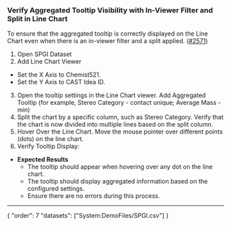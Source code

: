 ### Verify Aggregated Tooltip Visibility with In-Viewer Filter and Split in Line Chart

To ensure that the aggregated tooltip is correctly displayed on the Line Chart even when there is an in-viewer filter and a split applied. ([#2571](https://github.com/datagrok-ai/public/issues/2571)) 

1. Open SPGI Dataset
2. Add Line Chart Viewer
- Set the X Axis to Chemist521.
- Set the Y Axis to CAST Idea ID.
3. Open the tooltip settings in the Line Chart viewer. Add Aggregated Tooltip (for example, Stereo Category - contact unique; Average Mass - min)
4. Split the chart by a specific column, such as Stereo Category. Verify that the chart is now divided into multiple lines based on the split column.
5. Hover Over the Line Chart. Move the mouse pointer over different points (dots) on the line chart.
6. Verify Tooltip Display:
* **Expected Results**
  * The tooltip should appear when hovering over any dot on the line chart.
  * The tooltip should display aggregated information based on the configured settings.
  * Ensure there are no errors during this process.

---
{
"order": 7
"datasets": ["System:DemoFiles/SPGI.csv"]
}